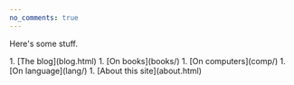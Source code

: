 ```yaml
---
no_comments: true
---
```


Here's some stuff.

<div markdown='1' class='links'>
1. [The blog](blog.html)
1. [On books](books/)
1. [On computers](comp/)
1. [On language](lang/)
1. [About this site](about.html)
</div>

